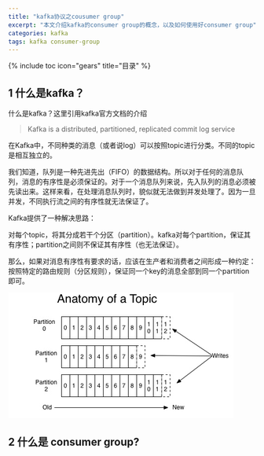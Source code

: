 ```yaml
---
title: "kafka协议之cousumer group"
excerpt: "本文介绍kafka的consumer group的概念，以及如何使用好consumer group"
categories: kafka
tags: kafka consumer-group
---
```


{% include toc icon="gears" title="目录" %}

## 1 什么是kafka？

什么是kafka？这里引用kafka官方文档的介绍

> Kafka is a distributed, partitioned, replicated commit log service

在Kafka中，不同种类的消息（或者说log）可以按照topic进行分类。不同的topic是相互独立的。

我们知道，队列是一种先进先出（FIFO）的数据结构。所以对于任何的消息队列，消息的有序性是必须保证的。对于一个消息队列来说，先入队列的消息必须被先读出来。这样来看，在处理消息队列时，貌似就无法做到并发处理了。因为一旦并发，不同执行流之间的有序性就无法保证了。

Kafka提供了一种解决思路：

对每个topic，将其分成若干个分区（partition）。kafka对每个partition，保证其有序性；partition之间则不保证其有序性（也无法保证）。

那么，如果对消息有序性有要求的话，应该在生产者和消费者之间形成一种约定：按照特定的路由规则（分区规则），保证同一个key的消息全部到同一个partition即可。

![kafka_topic](/images/kafka_topic.jpg)

## 2 什么是 consumer group?


